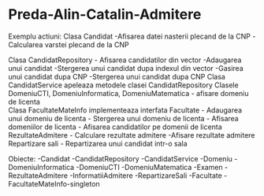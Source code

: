 # Preda-Alin-Catalin-Admitere

Exemplu actiuni:
Clasa Candidat   -Afisarea datei nasterii plecand de la CNP
		-Calcularea varstei plecand de la CNP
		
Clasa CandidatRepository  - Afisarea candidatilor din vector
			-Adaugarea unui candidat
			-Stergerea unui candidat dupa indexul din vector
			-Gasirea unui candidat dupa CNP
			-Stergerea unui candidat dupa CNP
Clasa CandidatService apeleaza metodele clasei CandidatRepository
Clasele DomeniuCTI, DomeniuInformatica, DomeniuMatematica - afisare domeniu de licenta						
Clasa FacultateMateInfo implementeaza interfata Facultate
  			   - Adaugarea unui domeniu de licenta
			   - Stergerea unui domeniu de licenta
			   - Afisarea domeniilor de licenta
			   - Afisarea candidatilor pe domenii de licenta
RezultateAdmitere - Calculare rezultate admitere
		           -Afisare rezultate admitere
Repartizare sali - Repartizarea unui candidat intr-o sala
			   
Obiecte:
-Candidat
-CandidatRepository
-CandidatService
-Domeniu
-DomeniuInformatica
-DomeniuCTI
-DomeniuMatematica
-Examen
-RezultateAdmitere
-InformatiiAdmitere
-RepartizareSali
-Facultate
-FacultateMateInfo-singleton
